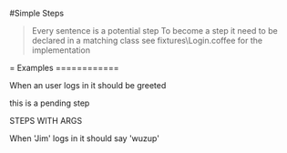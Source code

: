 #Simple Steps
> Every sentence is a potential step
> To become a step it need to be declared in a matching class
> see fixtures\Login.coffee for the implementation

= Examples ============

When an user logs in
it should be greeted

this is a pending step

STEPS WITH ARGS

When 'Jim' logs in
it should say 'wuzup'

